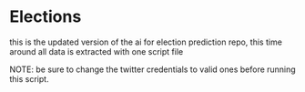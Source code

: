 # Elections
this is the updated version of the ai for election prediction repo, this time around all data is extracted with one script file


NOTE: be sure to change the twitter credentials to valid ones before running this script.
